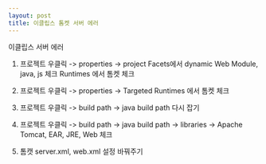 ```yaml
---
layout: post
title: 이클립스 톰켓 서버 에러
---
```

이클립스 서버 에러

1. 프로젝트 우클릭 -> properties -> project Facets에서 dynamic Web Module, java, js 체크 Runtimes 에서 톰켓 체크

2. 프로젝트 우클릭 -> properties -> Targeted Runtimes 에서 톰켓 체크

3. 프로젝트 우클릭 -> build path -> java build path 다시 잡기

4. 프로젝트 우클릭 -> build path -> java build path -> libraries -> Apache Tomcat, EAR, JRE, Web 체크

5. 톰캣 server.xml, web.xml 설정 바꿔주기
